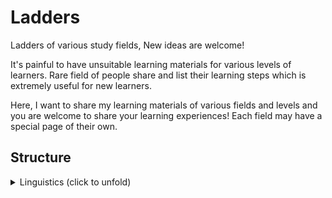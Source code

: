 # Ladders

Ladders of various study fields, New ideas are welcome!

It's painful to have unsuitable learning materials for various
levels of learners. Rare field of people share and list their learning
steps which is extremely useful for new learners.

Here, I want to share my learning materials of various fields and levels and
you are welcome to share your learning experiences! Each field may have a
special page of their own.

## Structure

<details>
<summary>Linguistics (click to unfold)</summary>

<details><summary>Chinese</summary>
</details>
<details><summary>English</summary>
</details>
<details><summary>Japanese</summary>
</details>
<details><summary>Math</summary>
    <details><summary>Probability</summary>
        [file](./Linguistics/Math/Probability.org)
    </details>
</details>
<details><summary>Music</summary>
    <details><summary>Theory [file](./Linguistics/Music/Theory.org)</summary>
    </details>
    <details><summary>Piano [file](./Linguistics/Music/Piano.org)</summary>
    </details>
    <details><summary>Guitar [file](./Linguistics/Music/Guitar.org)</summary>
    </details>
</details>
<details><summary>Programming</summary>
    <details><summary>Scala</summary>
    </details>
    <details><summary>C++</summary>
    </details>
    <details><summary>Haskell</summary>
    </details>
    <details><summary>Rust</summary>
    </details>
    <details><summary>Coq</summary>
    </details>
    <details><summary>C</summary>
    </details>
    <details><summary>Java</summary>
    </details>
    <details><summary>Python</summary>
    </details>
</details>

</details>


